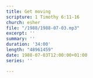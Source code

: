 ```yaml
---
title: Get moving
scripture: 1 Timothy 6:11-16
church: esher
file: "/1988/1988-07-03.mp3"
excerpt: ''
summary: ''
duration: '34:00'
length: "48961459"
date: 1988-07-03T12:00:00+01:00
series: ''

---
```

